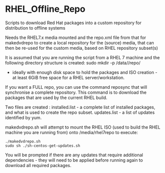 # RHEL_Offline_Repo
Scripts to download Red Hat packages into a custom repository for distribution to offline systems

Needs the RHEL7.x media mounted and the repo.xml file from that for makedvdrepo to create a local repository for the (source) media, that can then be re-used for the custom media, based on RHEL repository subset(s)


It is assumed that you are running the script from a RHEL 7 machine and the following directory structure is created:
sudo mkdir -p /data//repo/
- ideally with enough disk space to hold the packages and ISO creation - at least 6GiB free space for a RHEL server/workstation.

If you want a FULL repo, you can use the command reposync that will synchronise a complete repository.  This command is to download the packages that are used by the current RHEL build.

Two files are created :
installed.list - a complete list of installed packages, and what is used to create the repo subset.
updates.list   - a list of updates identified by yum.

makedvdrepo.sh will attempt to mount the RHEL ISO (used to build the RHEL machine you are running from) onto /media/rhel7repo
to execute:
~~~
./makedvdrepo.sh
sudo sh ./sh-centos-get-updates.sh 
~~~

You will be prompted if there are any updates that require additional dependencies - they will need to be applied before running again to download all required packages.
